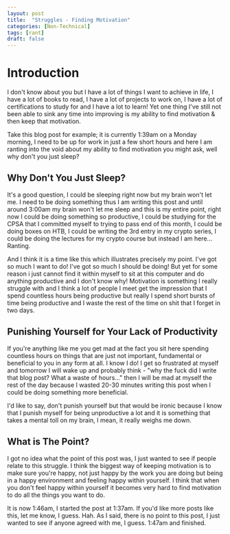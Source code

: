 ```yaml
---
layout: post
title:  "Struggles - Finding Motivation"
categories: [Non-Technical]
tags: [rant]
draft: false
---
```


# Introduction

I don't know about you but I have a lot of things I want to achieve in life, I have a lot of books to read, I have a lot of projects to work on, I have a lot of certifications to study for and I have a lot to learn! Yet one thing I've still not been able to sink any time into improving is my ability to find motivation & then keep that motivation.

Take this blog post for example; it is currently 1:39am on a Monday morning, I need to be up for work in just a few short hours and here I am ranting into the void about my ability to find motivation you might ask, well why don't you just sleep?

## Why Don't You Just Sleep?

It's a good question, I could be sleeping right now but my brain won't let me. I need to be doing something thus I am writing this post and until around 3:00am my brain won't let me sleep and this is my entire point, right now I could be doing something so productive, I could be studying for the CPSA that I committed myself to trying to pass end of this month, I could be doing boxes on HTB, I could be writing the 3rd entry in my crypto series, I could be doing the lectures for my crypto course but instead I am here... Ranting.

And I think it is a time like this which illustrates precisely my point. I've got so much I want to do! I've got so much I should be doing! But yet for some reason i just cannot find it within myself to sit at this computer and do anything productive and I don't know why! Motivation is something I really struggle with and I think a lot of people I meet get the impression that I spend countless hours being productive but really I spend short bursts of time being productive and I waste the rest of the time on shit that I forget in two days.

## Punishing Yourself for Your Lack of Productivity

If you're anything like me you get mad at the fact you sit here spending countless hours on things that are just not important, fundamental or beneficial to you in any form at all. I know I do! I get so frustrated at myself and tomorrow I will wake up and probably think - "why the fuck did I write that blog post? What a waste of hours..." then I will be mad at myself the rest of the day because I wasted 20-30 minutes writing this post when I could be doing something more beneficial.

I'd like to say, don't punish yourself but that would be ironic because I know that I punish myself for being unproductive a lot and it is something that takes a mental toll on my brain, I mean, it really weighs me down.

## What is The Point?

I got no idea what the point of this post was, I just wanted to see if people relate to this struggle. I think the biggest way of keeping motivation is to make sure you're happy, not just happy by the work you are doing but being in a happy environment and feeling happy within yourself. I think that when you don't feel happy within yourself it becomes very hard to find motivation to do all the things you want to do.

It is now 1:46am, I started the post at 1:37am. If you'd like more posts like this, let me know, I guess. Hah. As I said, there is no point to this post, I just wanted to see if anyone agreed with me, I guess. 1:47am and finished.